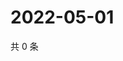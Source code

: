 # 2022-05-01

共 0 条

<!-- BEGIN WEIBO -->
<!-- 最后更新时间 Sun May 01 2022 17:15:31 GMT+0800 (China Standard Time) -->

<!-- END WEIBO -->
